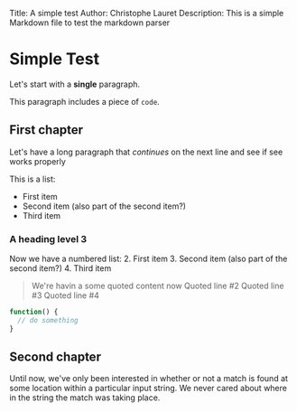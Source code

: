 
Title: A simple test
Author: Christophe Lauret
Description: This is a simple Markdown file to test the markdown parser 


Simple Test
===========

Let's start with a **single** paragraph.

This paragraph includes a piece of `code`.

First chapter
-------------

Let's have a long paragraph that *continues* on the next line and see if see works
properly 

This is a list:
 * First item
 * Second item
   (also part of the second item?)
 * Third item

### A heading level 3


Now we have a numbered list:
 2. First item
 3. Second item
   (also part of the second item?)
 4. Third item

> We're havin a some quoted content now
> Quoted line #2
> Quoted line #3
> Quoted line #4

```javascript
function() {
  // do something
}
```

Second chapter
--------------

Until now, we've only been interested in whether or not a match is found at some location within a particular input string. We never cared about where in the string the match was taking place.

